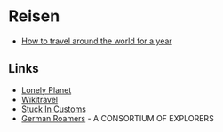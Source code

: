 # Reisen

- [How to travel around the world for a year](https://blog.alexmaccaw.com/how-to-travel-around-the-world-for-a-year/)

## Links

- [Lonely Planet](https://www.lonelyplanet.com/)
- [Wikitravel](https://wikitravel.org)
- [Stuck In Customs](https://stuckincustoms.com/)
- [German Roamers](https://germanroamers.org/) - A CONSORTIUM OF EXPLORERS
